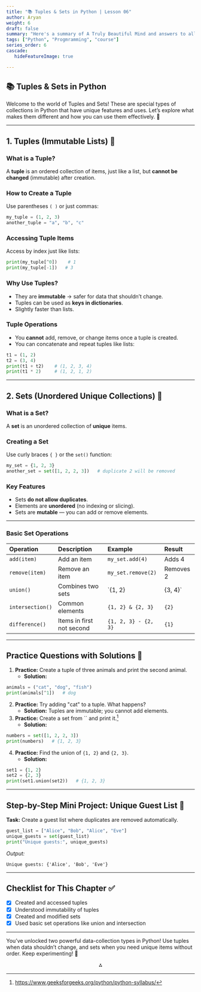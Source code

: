 ```yaml
---
title: "📚 Tuples & Sets in Python | Lesson 06"
author: Aryan
weight: 6
draft: false
summary: "Here's a summary of A Truly Beautiful Mind and answers to all the questions, presented for ease of understanding with emojis! 📚🤖 ..."
tags: ["Python", "Progmramming", "course"]
series_order: 6
cascade:
   hideFeatureImage: true

---
```


## 📚 Tuples \& Sets in Python

Welcome to the world of Tuples and Sets! These are special types of collections in Python that have unique features and uses. Let’s explore what makes them different and how you can use them effectively. 🚀

***

## 1. Tuples (Immutable Lists) 🔗

### What is a Tuple?

A **tuple** is an ordered collection of items, just like a list, but **cannot be changed** (immutable) after creation.

### How to Create a Tuple

Use parentheses `( )` or just commas:

```python
my_tuple = (1, 2, 3)
another_tuple = "a", "b", "c"
```


### Accessing Tuple Items

Access by index just like lists:

```python
print(my_tuple[^0])    # 1
print(my_tuple[-1])   # 3
```


### Why Use Tuples?

- They are **immutable** → safer for data that shouldn’t change.
- Tuples can be used as **keys in dictionaries**.
- Slightly faster than lists.


### Tuple Operations

- You **cannot** add, remove, or change items once a tuple is created.
- You can concatenate and repeat tuples like lists:

```python
t1 = (1, 2)
t2 = (3, 4)
print(t1 + t2)    # (1, 2, 3, 4)
print(t1 * 2)     # (1, 2, 1, 2)
```


***

## 2. Sets (Unordered Unique Collections) 🧩

### What is a Set?

A **set** is an unordered collection of **unique** items.

### Creating a Set

Use curly braces `{ }` or the `set()` function:

```python
my_set = {1, 2, 3}
another_set = set([1, 2, 2, 3])   # duplicate 2 will be removed
```


### Key Features

- Sets **do not allow duplicates**.
- Elements are **unordered** (no indexing or slicing).
- Sets are **mutable** — you can add or remove elements.

***

### Basic Set Operations

| Operation | Description | Example | Result |
| :-- | :-- | :-- | :-- |
| `add(item)` | Add an item | `my_set.add(4)` | Adds 4 |
| `remove(item)` | Remove an item | `my_set.remove(2)` | Removes 2 |
| `union()` | Combines two sets | `{1, 2} | {3, 4}` | `{1, 2, 3, 4}` |
| `intersection()` | Common elements | `{1, 2} & {2, 3}` | `{2}` |
| `difference()` | Items in first not second | `{1, 2, 3} - {2, 3}` | `{1}` |


***

## Practice Questions with Solutions 🏅

1. **Practice:** Create a tuple of three animals and print the second animal.
    - **Solution:**

```python
animals = ("cat", "dog", "fish")
print(animals[^1])   # dog
```

2. **Practice:** Try adding "cat" to a tuple. What happens?
    - **Solution:**
Tuples are immutable; you cannot add elements.
3. **Practice:** Create a set from `` and print it.[^1]
    - **Solution:**

```python
numbers = set([1, 2, 2, 3])
print(numbers)   # {1, 2, 3}
```

4. **Practice:** Find the union of `{1, 2}` and `{2, 3}`.
    - **Solution:**

```python
set1 = {1, 2}
set2 = {2, 3}
print(set1.union(set2))   # {1, 2, 3}
```


***

## Step-by-Step Mini Project: Unique Guest List 🎉

**Task:**
Create a guest list where duplicates are removed automatically.

```python
guest_list = ["Alice", "Bob", "Alice", "Eve"]
unique_guests = set(guest_list)
print("Unique guests:", unique_guests)
```

_Output:_

```
Unique guests: {'Alice', 'Bob', 'Eve'}
```


***

## Checklist for This Chapter ✅

- [x] Created and accessed tuples
- [x] Understood immutability of tuples
- [x] Created and modified sets
- [x] Used basic set operations like union and intersection

***

You’ve unlocked two powerful data-collection types in Python! Use tuples when data shouldn’t change, and sets when you need unique items without order. Keep experimenting! 🎯

<div style="text-align: center">⁂</div>

[^1]: https://www.geeksforgeeks.org/python/python-syllabus/

